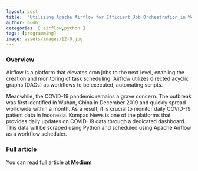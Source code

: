 ```yaml
---
layout: post
title:  "Utilizing Apache Airflow for Efficient Job Orchestration in Web Scraping of Covid-19 Data"
author: audhi
categories: [ airflow,python ]
tags: [programming]
image: assets/images/12-0.jpg
---
```


### Overview
Airflow is a platform that elevates cron jobs to the next level, enabling the creation and monitoring of task scheduling. Airflow utilizes directed acyclic graphs (DAGs) as workflows to be executed, automating scripts.

Meanwhile, the COVID-19 pandemic remains a grave concern. The outbreak was first identified in Wuhan, China in December 2019 and quickly spread worldwide within a month. As a result, it is crucial to monitor daily COVID-19 patient data in Indonesia. Kompas News is one of the platforms that provides daily updates on COVID-19 data through a dedicated dashboard. This data will be scraped using Python and scheduled using Apache Airflow as a workflow scheduler.

### Full article
You can read full article at [__Medium__](https://medium.com/analytics-vidhya/apache-airflow-as-job-orchestration-e207ba5b4ac5)
